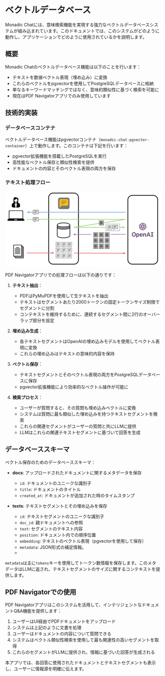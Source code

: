 # ベクトルデータベース

Monadic Chatには、意味検索機能を実現する強力なベクトルデータベースシステムが組み込まれています。このドキュメントでは、このシステムがどのように動作し、アプリケーションでどのように使用されているかを説明します。

## 概要

Monadic Chatのベクトルデータベース機能は以下のことを行います：
- テキストを数値ベクトル表現（埋め込み）に変換
- これらのベクトルをpgvectorを使用してPostgreSQLデータベースに格納
- 単なるキーワードマッチングではなく、意味的類似性に基づく検索を可能に
- 現在はPDF Navigatorアプリでのみ使用しています

## 技術的実装

### データベースコンテナ

ベクトルデータベース機能はpgvectorコンテナ（`monadic-chat-pgvector-container`）上で動作します。このコンテナは下記を行います：
- pgvector拡張機能を搭載したPostgreSQLを実行
- 高性能なベクトル保存と類似性検索を提供
- ドキュメントの内容とそのベクトル表現の両方を保存

### テキスト処理フロー

![ベクトルデータベース利用のフロー](./assets/images/rag.png ':size=700')

PDF Navigatorアプリでの処理フローは以下の通りです：

1. **テキスト抽出**： 
   - PDFはPyMuPDFを使用して生テキストを抽出
   - テキストはセグメントあたり2000トークンの固定トークンサイズ制限でセグメントに分割
   - コンテキストを維持するために、連続するセグメント間に2行のオーバーラップ部分を設定

2. **埋め込み生成**：
   - 各テキストセグメントはOpenAIの埋め込みモデルを使用してベクトル表現に変換
   - これらの埋め込みはテキストの意味的内容を保持

3. **ベクトル保存**：
   - テキストセグメントとそのベクトル表現の両方をPostgreSQLデータベースに保存
   - pgvector拡張機能により効率的なベクトル操作が可能に

4. **検索プロセス**：
   - ユーザーが質問すると、その質問も埋め込みベクトルに変換
   - システムは質問に最も類似した埋め込みを持つテキストセグメントを検索
   - これらの関連セグメントがユーザーの質問と共にLLMに提供
   - LLMはこれらの関連テキストセグメントに基づいて回答を生成

## データベーススキーマ

ベクトル保存のためのデータベーススキーマ：

- **docs**: アップロードされたドキュメントに関するメタデータを保存
  - `id`: ドキュメントのユニークな識別子
  - `title`: ドキュメントのタイトル
  - `created_at`: ドキュメントが追加された時のタイムスタンプ

- **texts**: テキストセグメントとその埋め込みを保存
  - `id`: テキストセグメントのユニークな識別子
  - `doc_id`: 親ドキュメントへの参照
  - `text`: セグメントのテキスト内容
  - `position`: ドキュメント内での順序位置
  - `embedding`: テキストのベクトル表現（pgvectorを使用して保存）
  - `metadata`: JSON形式の補足情報。
  -

`metadata`は主に`tokens`キーを使用してトークン数情報を保存します。このメタデータはLLMに返され、テキストセグメントのサイズに関するコンテキストを提供します。

## PDF Navigatorでの使用

PDF Navigatorアプリはこのシステムを活用して、インテリジェントなドキュメントQ&A機能を提供します：

1. ユーザーはUI経由でPDFドキュメントをアップロード
2. システムは上記のように文書を処理
3. ユーザーはドキュメントの内容について質問できる
4. システムはベクトル類似性検索を使用して最も関連性の高いセグメントを取得
5. これらのセグメントがLLMに提供され、情報に基づいた回答が生成される

本アプリでは、各回答に使用されたドキュメントとテキストセグメントも表示し、ユーザーに情報源を明確に伝えます。
